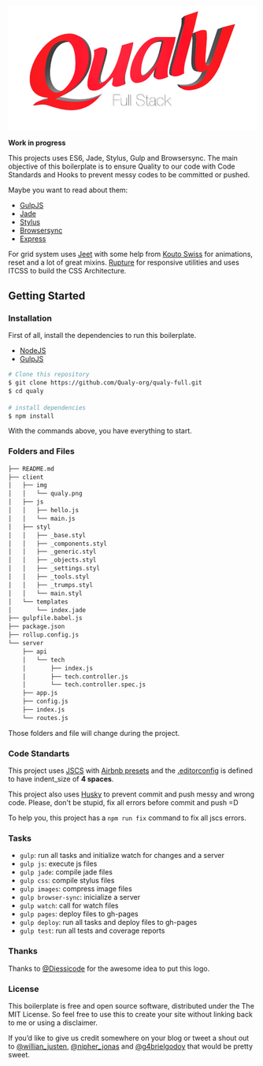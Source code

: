 <img src="https://raw.githubusercontent.com/Qualy-org/qualy-full/master/client/img/qualy.png" alt="Qualy">

**Work in progress**

This projects uses ES6, Jade, Stylus, Gulp and Browsersync. The main objective of this boilerplate is to ensure Quality to our code with Code Standards and Hooks to prevent messy codes to be committed or pushed.

Maybe you want to read about them:
- [GulpJS](http://gulpjs.com/)
- [Jade](http://jade-lang.com/)
- [Stylus](http://learnboost.github.io/stylus/)
- [Browsersync](https://www.browsersync.io/)
- [Express](http://expressjs.com/)

For grid system uses [Jeet](http://jeet.gs/) with some help from [Kouto Swiss](http://kouto-swiss.io/) for animations, reset and a lot of great mixins. [Rupture](https://github.com/jenius/rupture) for responsive utilities and uses ITCSS to build the CSS Architecture.

## Getting Started

### Installation

First of all, install the dependencies to run this boilerplate.

- [NodeJS](http://nodejs.org/)
- [GulpJS](http://gulpjs.com/)


```sh
# Clone this repository
$ git clone https://github.com/Qualy-org/qualy-full.git
$ cd qualy

# install dependencies
$ npm install
```

With the commands above, you have everything to start.

### Folders and Files

```sh
├── README.md
├── client
│   ├── img
│   │   └── qualy.png
│   ├── js
│   │   ├── hello.js
│   │   └── main.js
│   ├── styl
│   │   ├── _base.styl
│   │   ├── _components.styl
│   │   ├── _generic.styl
│   │   ├── _objects.styl
│   │   ├── _settings.styl
│   │   ├── _tools.styl
│   │   ├── _trumps.styl
│   │   └── main.styl
│   └── templates
│       └── index.jade
├── gulpfile.babel.js
├── package.json
├── rollup.config.js
└── server
    ├── api
    │   └── tech
    │       ├── index.js
    │       ├── tech.controller.js
    │       └── tech.controller.spec.js
    ├── app.js
    ├── config.js
    ├── index.js
    └── routes.js
```

Those folders and file will change during the project.

### Code Standarts

This project uses [JSCS](http://jscs.info/) with [Airbnb presets](https://github.com/airbnb/javascript) and the [.editorconfig](https://github.com/Qualy-org/qualy-full/blob/master/.editorconfig) is defined to have indent_size of **4 spaces**.

This project also uses [Husky](https://github.com/typicode/husky) to prevent commit and push messy and wrong code. Please, don't be stupid, fix all errors before commit and push =D

To help you, this project has a `npm run fix` command to fix all jscs errors.

### Tasks

- `gulp`: run all tasks and initialize watch for changes and a server
- `gulp js`: execute js files
- `gulp jade`: compile jade files
- `gulp css`: compile stylus files
- `gulp images`: compress image files
- `gulp browser-sync`: inicialize a server
- `gulp watch`: call for watch files
- `gulp pages`: deploy files to gh-pages
- `gulp deploy`: run all tasks and deploy files to gh-pages
- `gulp test`: run all tests and coverage reports

### Thanks

Thanks to [@Diessicode](https://twitter.com/diessicode/status/715381477286891520) for the awesome idea to put this logo.

### License

This boilerplate is free and open source software, distributed under the The MIT License. So feel free to use this to create your site without linking back to me or using a disclaimer.

If you’d like to give us credit somewhere on your blog or tweet a shout out to [@willian_justen](https://twitter.com/willian_justen), [@nipher_jonas](https://twitter.com/nipher_jonas) and [@g4brielgodoy](https://twitter.com/g4brielgodoy) that would be pretty sweet.
